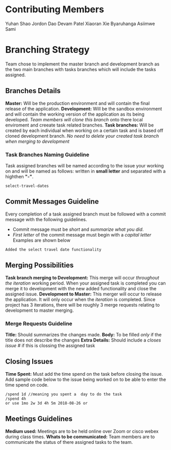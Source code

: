 # Contributing Members
Yuhan Shao
Jordon Dao
Devam Patel
Xiaoran Xie
Byaruhanga Asiimwe Sami

# Branching Strategy
Team chose to implement the master branch and development branch as the two main branches with tasks branches which will include the tasks assigned.

## Branches Details
**Master:** Will be the production environment and will contain the final release of the application.
**Development:** Will be the sandbox environment and will contain the working version of the application as its being developed. *Team members will clone this branch* onto there local enviroment and creeate task related branches.
**Task branches:** Will be created by each individual when working on a certain task and is based off cloned development branch.
*No need to delete your created task branch when merging to development*

### Task Branches Naming Guideline
Task assigned branches will be named according to the issue your working on and will be named as follows: written in **small letter** and  separated with a highthen **"-"**.
```
select-travel-dates
```
## Commit Messages Guideline
Every completion of a task assigned branch must be followed with a commit message with the following guidelines.
* Commit message must be *short* and *summarize what you did*.
* *First letter* of the commit message must begin with a *capital letter*
Examples are shown below
```
Added the select travel date functionality 
```

## Merging Possibilities 
**Task branch merging to Development:** This merge will occur *throughout the iteration* working period. When your assigned task is completed you can merge it to development with the new added functionality and close the assigned issue.
**Development to Master:** This merger will occur to release the application. It will only occur when the *iteration* is completed. Since project has 3 iterations, there will be roughly 3 merge requests relating to development to master merging.

### Merge Requests Guideline
**Title:** Should summarizes the changes made. 
**Body:** To be filled *only* if the title does not describe the changes 
**Extra Details:** Should include a *closes issue #* if this is clossing the assigned task 


## Closing Issues
**Time Spent:** Must add the time spend on the task before closing the issue. 
Add sample code below to the issue being worked on to be able to enter the time spend on code.
```
/spend 1d //meaning you spent a  day to do the task 
/spend 4h 
or use 1mo 2w 3d 4h 5m 2018-08-26 or
```

## Meetings Guidelines
**Medium used:** Meetings are to be held online over Zoom or cisco webex during class times. 
**Whats to be communicated:** Team members are to communicate the status of there assigned tasks to the team.
